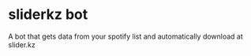 # sliderkz bot
 A bot that gets data from your spotify list and automatically download at slider.kz
